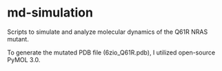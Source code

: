 # md-simulation
Scripts to simulate and analyze molecular dynamics of the Q61R NRAS mutant.

To generate the mutated PDB file (6zio_Q61R.pdb), I utilized open-source PyMOL 3.0.
